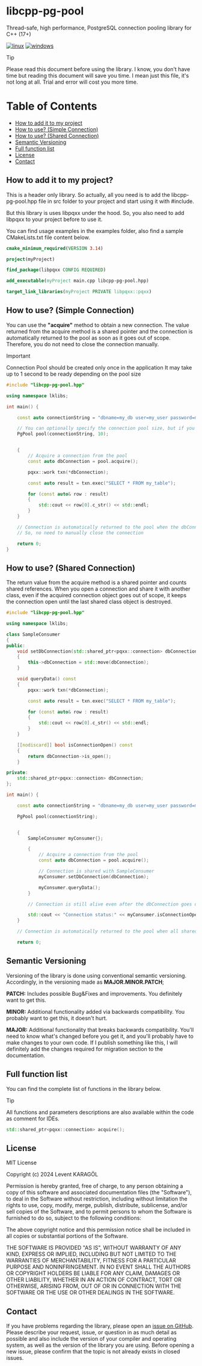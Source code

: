 # libcpp-pg-pool

Thread-safe, high performance, PostgreSQL connection pooling library for C++ (17+)

[![linux](https://github.com/leventkaragol/libcpp-pg-pool/actions/workflows/linux.yml/badge.svg)](https://github.com/leventkaragol/libcpp-pg-pool/actions/workflows/linux.yml)
[![windows](https://github.com/leventkaragol/libcpp-pg-pool/actions/workflows/windows.yml/badge.svg)](https://github.com/leventkaragol/libcpp-pg-pool/actions/workflows/windows.yml)


> [!TIP]
> Please read this document before using the library. I know, you don't have time but reading
> this document will save you time. I mean just this file, it's not long at all. Trial and error
> will cost you more time.

# Table of Contents

* [How to add it to my project](#how-to-add-it-to-my-project)
* [How to use? (Simple Connection)](#how-to-use-simple-connection)
* [How to use? (Shared Connection)](#how-to-use-shared-connection)
* [Semantic Versioning](#semantic-versioning)
* [Full function list](#full-function-list)
* [License](#license)
* [Contact](#contact)

## How to add it to my project?

This is a header only library. So actually, all you need is to add the libcpp-pg-pool.hpp file
in src folder to your project and start using it with #include.

But this library is uses libpqxx under the hood. So, you also need to add libpqxx to
your project before to use it.

You can find usage examples in the examples folder, also find a sample CMakeLists.txt file content below.

```cmake
cmake_minimum_required(VERSION 3.14)

project(myProject)

find_package(libpqxx CONFIG REQUIRED)

add_executable(myProject main.cpp libcpp-pg-pool.hpp)

target_link_libraries(myProject PRIVATE libpqxx::pqxx)

```

## How to use? (Simple Connection)

You can use the **"acquire"** method to obtain a new connection. The value returned from the acquire method
is a shared pointer and the connection is automatically returned to the pool as soon as it goes out of scope.
Therefore, you do not need to close the connection manually.

> [!IMPORTANT]
> Connection Pool should be created only once in the application
> It may take up to 1 second to be ready depending on the pool size

```cpp
#include "libcpp-pg-pool.hpp"

using namespace lklibs;

int main() {

    const auto connectionString = "dbname=my_db user=my_user password=my_password host=localhost port=5432";

    // You can optionally specify the connection pool size, but if you don't, the default value will be 100
    PgPool pool(connectionString, 10);


    {
        // Acquire a connection from the pool
        const auto dbConnection = pool.acquire();

        pqxx::work txn(*dbConnection);

        const auto result = txn.exec("SELECT * FROM my_table");

        for (const auto& row : result)
        {
            std::cout << row[0].c_str() << std::endl;
        }
    }

    // Connection is automatically returned to the pool when the dbConnection goes out of scope
    // So, no need to manually close the connection

    return 0;
}
```

## How to use? (Shared Connection)

The return value from the acquire method is a shared pointer and counts shared references. When you open a connection
and share it with another class, even if the acquired connection object goes out of scope, it keeps the connection open
until the last shared class object is destroyed.

```cpp
#include "libcpp-pg-pool.hpp"

using namespace lklibs;

class SampleConsumer
{
public:
    void setDbConnection(std::shared_ptr<pqxx::connection> dbConnection)
    {
        this->dbConnection = std::move(dbConnection);
    }

    void queryData() const
    {
        pqxx::work txn(*dbConnection);

        const auto result = txn.exec("SELECT * FROM my_table");

        for (const auto& row : result)
        {
            std::cout << row[0].c_str() << std::endl;
        }
    }

    [[nodiscard]] bool isConnectionOpen() const
    {
        return dbConnection->is_open();
    }

private:
    std::shared_ptr<pqxx::connection> dbConnection;
};

int main() {

    const auto connectionString = "dbname=my_db user=my_user password=my_password host=localhost port=5432";

    PgPool pool(connectionString);


    {
        SampleConsumer myConsumer{};

        {
            // Acquire a connection from the pool
            const auto dbConnection = pool.acquire();

            // Connection is shared with SampleConsumer
            myConsumer.setDbConnection(dbConnection);

            myConsumer.queryData();
        }

        // Connection is still alive even after the dbConnection goes out of scope because SampleConsumer is still holding the shared_ptr

        std::cout << "Connection status:" << myConsumer.isConnectionOpen() << std::endl;
    }

    // Connection is automatically returned to the pool when all shared_ptr holding the connection go out of scope

    return 0;
```

## Semantic Versioning

Versioning of the library is done using conventional semantic versioning. Accordingly,
in the versioning made as **MAJOR.MINOR.PATCH**;

**PATCH:** Includes possible Bug&Fixes and improvements. You definitely want to get this.

**MINOR:** Additional functionality added via backwards compatibility. You probably want to
get this, it doesn't hurt.

**MAJOR:** Additional functionality that breaks backwards compatibility. You'll need to know
what's changed before you get it, and you'll probably have to make changes to your own code.
If I publish something like this, I will definitely add the changes required for migration
section to the documentation.

## Full function list

You can find the complete list of functions in the library below.

> [!TIP]
> All functions and parameters descriptions are also available within the code as comment for IDEs.

```cpp
std::shared_ptr<pqxx::connection> acquire();
```

## License

MIT License

Copyright (c) 2024 Levent KARAGÖL

Permission is hereby granted, free of charge, to any person obtaining a copy
of this software and associated documentation files (the "Software"), to deal
in the Software without restriction, including without limitation the rights
to use, copy, modify, merge, publish, distribute, sublicense, and/or sell
copies of the Software, and to permit persons to whom the Software is
furnished to do so, subject to the following conditions:

The above copyright notice and this permission notice shall be included in all
copies or substantial portions of the Software.

THE SOFTWARE IS PROVIDED "AS IS", WITHOUT WARRANTY OF ANY KIND, EXPRESS OR
IMPLIED, INCLUDING BUT NOT LIMITED TO THE WARRANTIES OF MERCHANTABILITY,
FITNESS FOR A PARTICULAR PURPOSE AND NONINFRINGEMENT. IN NO EVENT SHALL THE
AUTHORS OR COPYRIGHT HOLDERS BE LIABLE FOR ANY CLAIM, DAMAGES OR OTHER
LIABILITY, WHETHER IN AN ACTION OF CONTRACT, TORT OR OTHERWISE, ARISING FROM,
OUT OF OR IN CONNECTION WITH THE SOFTWARE OR THE USE OR OTHER DEALINGS IN THE
SOFTWARE.

## Contact

If you have problems regarding the library, please open an
[issue on GitHub](https://github.com/leventkaragol/libcpp-pg-pool/issues/new).
Please describe your request, issue, or question in as much detail as possible
and also include the version of your compiler and operating system, as well as
the version of the library you are using. Before opening a new issue, please
confirm that the topic is not already exists in closed issues.